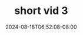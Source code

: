 --- 
title: "short vid 3"
description: "  bokep short vid 3  tele   terbaru"
date: 2024-08-18T06:52:08-08:00
file_code: "ppemo9g7ubsq"
draft: false
cover: "3pdzmg63uzlqhhbn.jpg"
tags: ["short", "vid", "bokep-indo", "bokep-viral", "bokep-ig"]
length: 4
fld_id: "1483109"
foldername: "Ain"
categories: ["Ain"]
views: 4
---